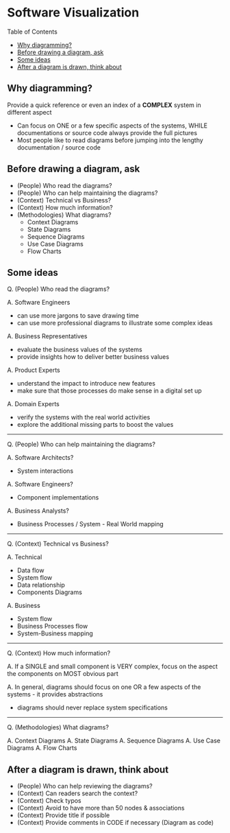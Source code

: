 # Software Visualization <!-- omit in toc -->

Table of Contents

- [Why diagramming?](#why-diagramming)
- [Before drawing a diagram, ask](#before-drawing-a-diagram-ask)
- [Some ideas](#some-ideas)
- [After a diagram is drawn, think about](#after-a-diagram-is-drawn-think-about)

## Why diagramming?

Provide a quick reference or even an index of a **COMPLEX** system in different aspect

- Can focus on ONE or a few specific aspects of the systems, WHILE documentations or source code always provide the full pictures
- Most people like to read diagrams before jumping into the lengthy documentation / source code

## Before drawing a diagram, ask

- (People) Who read the diagrams?
- (People) Who can help maintaining the diagrams?
- (Context) Technical vs Business?
- (Context) How much information?
- (Methodologies) What diagrams?
  - Context Diagrams
  - State Diagrams
  - Sequence Diagrams
  - Use Case Diagrams
  - Flow Charts

## Some ideas

Q. (People) Who read the diagrams?

A. Software Engineers

- can use more jargons to save drawing time
- can use more professional diagrams to illustrate some complex ideas

A. Business Representatives

- evaluate the business values of the systems
- provide insights how to deliver better business values

A. Product Experts

- understand the impact to introduce new features
- make sure that those processes do make sense in a digital set up

A. Domain Experts

- verify the systems with the real world activities
- explore the additional missing parts to boost the values

---

Q. (People) Who can help maintaining the diagrams?

A. Software Architects?

- System interactions

A. Software Engineers?

- Component implementations

A. Business Analysts?

- Business Processes / System - Real World mapping

---

Q. (Context) Technical vs Business?

A. Technical

- Data flow
- System flow
- Data relationship
- Components Diagrams

A. Business

- System flow
- Business Processes flow
- System-Business mapping

---

Q. (Context) How much information?

A. If a SINGLE and small component is VERY complex, focus on the aspect the components on MOST obvious part

A. In general, diagrams should focus on one OR a few aspects of the systems - it provides abstractions

- diagrams should never replace system specifications

---

Q. (Methodologies) What diagrams?

A. Context Diagrams
A. State Diagrams
A. Sequence Diagrams
A. Use Case Diagrams
A. Flow Charts

## After a diagram is drawn, think about

- (People) Who can help reviewing the diagrams?
- (Context) Can readers search the context?
- (Context) Check typos
- (Context) Avoid to have more than 50 nodes & associations
- (Context) Provide title if possible
- (Context) Provide comments in CODE if necessary (Diagram as code)

